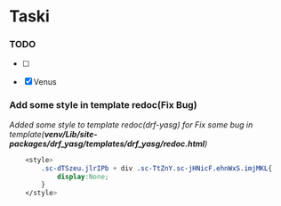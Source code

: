 # Taski

### TODO
- [ ] 
- [x] Venus





### Add some style in template redoc(Fix Bug)
_Added some style to template redoc(drf-yasg)
for Fix some bug in template(**venv/Lib/site-packages/drf_yasg/templates/drf_yasg/redoc.html**)_
```css
    <style>
        .sc-dTSzeu.jlrIPb + div .sc-TtZnY.sc-jHNicF.ehnWxS.imjMKL{
            display:None;
        }
    </style>      
```

